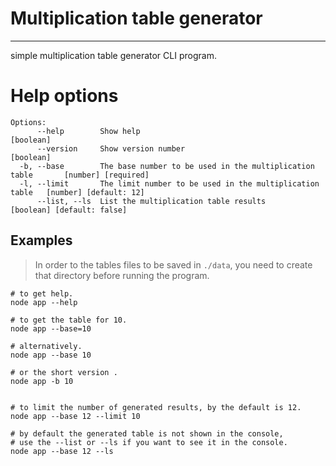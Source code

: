 # Multiplication table generator
---

simple multiplication table generator CLI program.


# Help options

```
Options:
      --help        Show help                                                              [boolean]
      --version     Show version number                                                    [boolean]
  -b, --base        The base number to be used in the multiplication table       [number] [required]
  -l, --limit       The limit number to be used in the multiplication table   [number] [default: 12]
      --list, --ls  List the multiplication table results                 [boolean] [default: false]
```
## Examples

> In order to the tables files to be saved in `./data`,
> you need to create that directory before running the program.

```
# to get help.
node app --help

# to get the table for 10.
node app --base=10

# alternatively.
node app --base 10

# or the short version .
node app -b 10


# to limit the number of generated results, by the default is 12.
node app --base 12 --limit 10

# by default the generated table is not shown in the console,
# use the --list or --ls if you want to see it in the console.
node app --base 12 --ls
```
